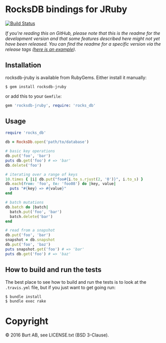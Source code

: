 # RocksDB bindings for JRuby

[![Build Status](https://travis-ci.org/burtcorp/rocksdb-jruby.png?branch=master)](https://travis-ci.org/burtcorp/rocksdb-jruby)

_If you're reading this on GitHub, please note that this is the readme for the development version and that some features described here might not yet have been released. You can find the readme for a specific version via the release tags ([here is an example](https://github.com/burtcorp/rocksdb-jruby/releases/tag/v0.1.0))._

## Installation

rocksdb-jruby is available from RubyGems. Either install it manually:

```
$ gem install rocksdb-jruby
```

or add this to your `Gemfile`:

```ruby
gem 'rocksdb-jruby', require: 'rocks_db'
```

## Usage

```ruby
require 'rocks_db'

db = RocksDb.open('path/to/database')

# basic key operations
db.put('foo', 'bar')
puts db.get('foo') # => 'bar'
db.delete('foo')

# iterating over a range of keys
10.times { |i| db.put("foo#{i.to_s.rjust(2, '0')}", i.to_s) }
db.each(from: 'foo', to: 'foo08') do |key, value|
  puts "#{key} => #{value}"
end

# batch mutations
db.batch do |batch|
  batch.put('foo', 'bar')
  batch.delete('bar')
end

# read from a snapshot
db.put('foo', 'bar')
snapshot = db.snapshot
db.put('foo', 'baz')
puts snapshot.get('foo') # => 'bar'
puts db.get('foo') # => 'baz'
```

## How to build and run the tests

The best place to see how to build and run the tests is to look at the `.travis.yml` file, but if you just want to get going run:

```
$ bundle install
$ bundle exec rake
```

# Copyright

© 2016 Burt AB, see LICENSE.txt (BSD 3-Clause).
